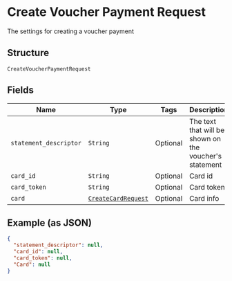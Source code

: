 
# Create Voucher Payment Request

The settings for creating a voucher payment

## Structure

`CreateVoucherPaymentRequest`

## Fields

| Name | Type | Tags | Description |
|  --- | --- | --- | --- |
| `statement_descriptor` | `String` | Optional | The text that will be shown on the voucher's statement |
| `card_id` | `String` | Optional | Card id |
| `card_token` | `String` | Optional | Card token |
| `card` | [`CreateCardRequest`](../../doc/models/create-card-request.md) | Optional | Card info |

## Example (as JSON)

```json
{
  "statement_descriptor": null,
  "card_id": null,
  "card_token": null,
  "Card": null
}
```

